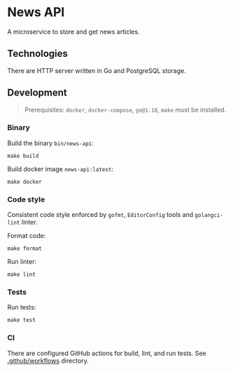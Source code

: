 # News API

A microservice to store and get news articles.

## Technologies

There are HTTP server written in Go and PostgreSQL storage.

## Development

> Prerequisites: `docker`, `docker-compose`, `go@1.18`, `make` must be installed.

### Binary

Build the binary `bin/news-api`:

```shell
make build
```

Build docker image `news-api:latest`:

```shell
make docker
```

### Code style

Consistent code style enforced by `gofmt`, `EditorConfig` tools and `golangci-lint` linter.

Format code:

```shell
make format
```

Run linter:

```shell
make lint
```

### Tests

Run tests:

```shell
make test
```

### CI

There are configured GitHub actions for build, lint, and run tests.
See [.github/workflows](.github/workflows) directory.
